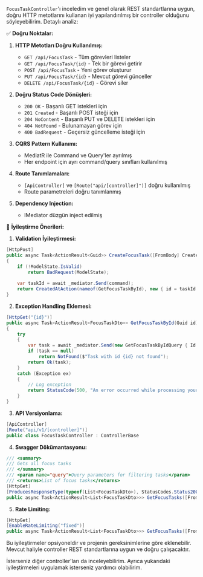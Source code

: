`FocusTaskController`'ı inceledim ve genel olarak REST standartlarına uygun, doğru HTTP metotlarını kullanan iyi yapılandırılmış bir controller olduğunu söyleyebilirim. Detaylı analiz:

✅ **Doğru Noktalar:**

1. **HTTP Metotları Doğru Kullanılmış:**
   - `GET /api/FocusTask` - Tüm görevleri listeler
   - `GET /api/FocusTask/{id}` - Tek bir görevi getirir
   - `POST /api/FocusTask` - Yeni görev oluşturur
   - `PUT /api/FocusTask/{id}` - Mevcut görevi günceller
   - `DELETE /api/FocusTask/{id}` - Görevi siler

2. **Doğru Status Code Dönüşleri:**
   - `200 OK` - Başarılı GET istekleri için
   - `201 Created` - Başarılı POST isteği için
   - `204 NoContent` - Başarılı PUT ve DELETE istekleri için
   - `404 NotFound` - Bulunamayan görev için
   - `400 BadRequest` - Geçersiz güncelleme isteği için

3. **CQRS Pattern Kullanımı:**
   - MediatR ile Command ve Query'ler ayrılmış
   - Her endpoint için ayrı command/query sınıfları kullanılmış

4. **Route Tanımlamaları:**
   - `[ApiController]` ve `[Route("api/[controller]")]` doğru kullanılmış
   - Route parametreleri doğru tanımlanmış

5. **Dependency Injection:**
   - IMediator düzgün inject edilmiş

🔄 **İyileştirme Önerileri:**

1. **Validation İyileştirmesi:**
```csharp
[HttpPost]
public async Task<ActionResult<Guid>> CreateFocusTask([FromBody] CreateFocusTaskCommand command)
{
    if (!ModelState.IsValid)
        return BadRequest(ModelState);
        
    var taskId = await _mediator.Send(command);
    return CreatedAtAction(nameof(GetFocusTaskById), new { id = taskId }, taskId);
}
```

2. **Exception Handling Eklemesi:**
```csharp
[HttpGet("{id}")]
public async Task<ActionResult<FocusTaskDto>> GetFocusTaskById(Guid id)
{
    try 
    {
        var task = await _mediator.Send(new GetFocusTaskByIdQuery { Id = id });
        if (task == null)
            return NotFound($"Task with id {id} not found");
        return Ok(task);
    }
    catch (Exception ex)
    {
        // Log exception
        return StatusCode(500, "An error occurred while processing your request");
    }
}
```

3. **API Versiyonlama:**
```csharp
[ApiController]
[Route("api/v1/[controller]")]
public class FocusTaskController : ControllerBase
```

4. **Swagger Dökümantasyonu:**
```csharp
/// <summary>
/// Gets all focus tasks
/// </summary>
/// <param name="query">Query parameters for filtering tasks</param>
/// <returns>List of focus tasks</returns>
[HttpGet]
[ProducesResponseType(typeof(List<FocusTaskDto>), StatusCodes.Status200OK)]
public async Task<ActionResult<List<FocusTaskDto>>> GetFocusTasks([FromQuery] GetFocusTasksQuery query)
```

5. **Rate Limiting:**
```csharp
[HttpGet]
[EnableRateLimiting("fixed")]
public async Task<ActionResult<List<FocusTaskDto>>> GetFocusTasks([FromQuery] GetFocusTasksQuery query)
```

Bu iyileştirmeler opsiyoneldir ve projenin gereksinimlerine göre eklenebilir. Mevcut haliyle controller REST standartlarına uygun ve doğru çalışacaktır.

İsterseniz diğer controller'ları da inceleyebilirim. Ayrıca yukarıdaki iyileştirmeleri uygulamak isterseniz yardımcı olabilirim.


